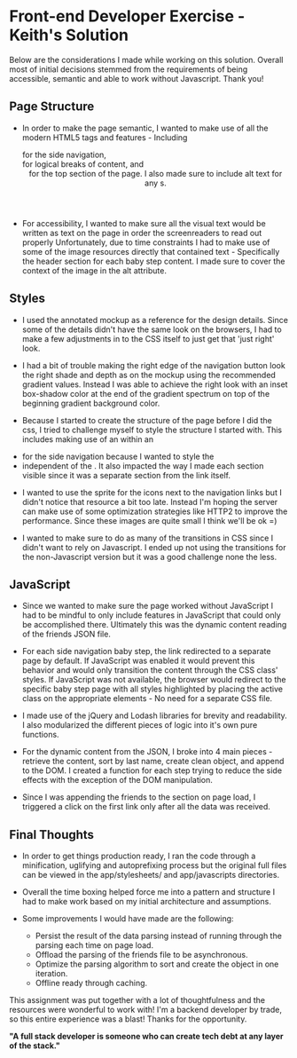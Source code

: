 Front-end Developer Exercise - Keith's Solution
=============================================

Below are the considerations I made while working on this solution.
Overall most of initial decisions stemmed from the requirements of being accessible,
semantic and able to work without Javascript. Thank you!

Page Structure
--------------

* In order to make the page semantic, I wanted to make use of all the modern HTML5
tags and features - Including <nav> for the side navigation, <section> for
logical breaks of content, and <header> for the top section of the page. I also
made sure to include alt text for any <img>s.

* For accessibility, I wanted to make sure all the visual text
would be written as text on the page in order the screenreaders to read out properly
Unfortunately, due to time constraints I had to make use of some of the image resources directly that contained text - Specifically the header section for each baby step content.
I made sure to cover the context of the image in the alt attribute.

Styles
------

* I used the annotated mockup as a reference for the design details. Since some
of the details didn't have the same look on the browsers, I had to
make a few adjustments in to the CSS itself to just get that 'just right' look.

* I had a bit of trouble making the right edge of the navigation button look
the right shade and depth as on the mockup using the recommended gradient values.
Instead I was able to achieve the right look with an inset box-shadow color at the
end of the gradient spectrum on top of the beginning gradient background color.

* Because I started to create the structure of the page before I did the css,
I tried to challenge myself to style the structure I started with.
This includes making use of an <a> within an <li> for the side navigation because
I wanted to style the <li> independent of the <a>. It also impacted the way I made each
section visible since it was a separate section from the link itself.

* I wanted to use the sprite for the icons next to the navigation links but I
didn't notice that resource a bit too late. Instead I'm hoping the server can make use of some optimization strategies like HTTP2 to improve the performance. Since these images are quite small I think we'll be ok =)

 * I wanted to make sure to do as many of the transitions in CSS since I
 didn't want to rely on Javascript. I ended up not using the transitions for
 the non-Javascript version but it was a good challenge none the less.

JavaScript
----------

* Since we wanted to make sure the page worked without JavaScript I had to be
mindful to only include features in JavaScript that could only be accomplished there.
Ultimately this was the dynamic content reading of the friends JSON file.

* For each side navigation baby step, the link redirected to a separate page by
default. If JavaScript was enabled it would prevent this behavior and would only transition
the content through the CSS class' styles. If JavaScript was not available, the
browser would redirect to the specific baby step page with all styles highlighted by
placing the active class on the appropriate elements - No need for a separate CSS file.

* I made use of the jQuery and Lodash libraries for brevity and readability. I also modularized the different pieces of logic into it's own pure functions.

* For the dynamic content from the JSON, I broke into 4 main pieces - retrieve
the content, sort by last name, create clean object, and append to the DOM. I created
a function for each step trying to reduce the side effects with the exception of
the DOM manipulation.

* Since I was appending the friends to the section on page load, I triggered a
click on the first link only after all the data was received.

Final Thoughts
--------------

* In order to get things production ready, I ran the code through a minification,
uglifying and autoprefixing process but the original full files can be viewed in
the app/stylesheets/ and app/javascripts directories.

* Overall the time boxing helped force me into a pattern and structure I had to
make work based on my initial architecture and assumptions.

* Some improvements I would have made are the following:
  - Persist the result of the data parsing instead of running
  through the parsing each time on page load.
  - Offload the parsing of the friends file to be asynchronous.
  - Optimize the parsing algorithm to sort and create the object in one iteration.
  - Offline ready through caching.


This assignment was put together with a lot of thoughtfulness and the resources were wonderful to work with! I'm a backend developer by trade, so this entire experience was a blast! Thanks for the opportunity.

**"A full stack developer is someone who can create tech debt at any layer of the stack."**
